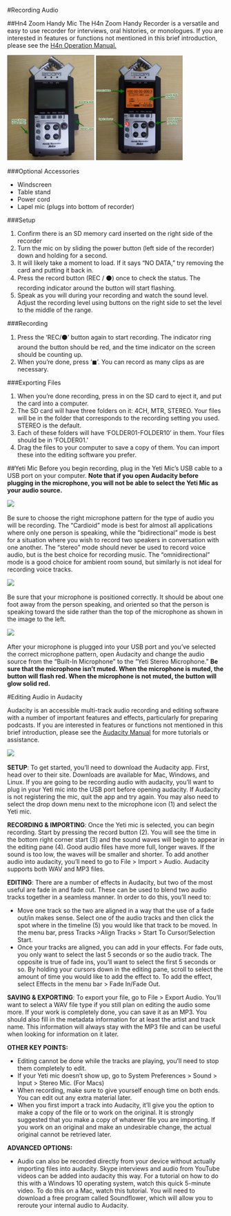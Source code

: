 #Recording Audio

##Hn4 Zoom Handy Mic
The H4n Zoom Handy Recorder is a versatile and easy to use recorder for interviews, oral histories, or monologues. If you are interested in features or functions not mentioned in this brief introduction, please see the [H4n Operation Manual.](https://www.zoom-na.com/sites/default/files/products/downloads/pdfs/Zoom_H4nPro_English.pdf)

<img src="img/handymicoff.png" width="40%"> <img src="img/handymicon.png" width="40%">



###Optional Accessories
* Windscreen
* Table stand
* Power cord
* Lapel mic (plugs into bottom of recorder)

###Setup
1. Confirm there is an SD memory card inserted on the right side of the recorder
1. Turn the mic on by sliding the power button (left side of the recorder) down and holding for a second.</li>
1. It will likely take a moment to load. If it says “NO DATA,” try removing the card and putting it back in.</li>
1. Press the record button (REC / ⚫) once to check the status. The recording indicator around the button will start flashing.</li>
1. Speak as you will during your recording and watch the sound level. Adjust the recording level using buttons on the right side to set the level to the middle of the range.


###Recording
1. Press the ‘REC/⚫’ button again to start recording. The indicator ring around the button should be red, and the time indicator on the screen should be counting up.
1. When you’re done, press ‘◼’. You can record as many clips as are necessary.


###Exporting Files
1. When you’re done recording, press in on the SD card to eject it, and put the card into a computer.
1. The SD card will have three folders on it: 4CH, MTR, STEREO. Your files will be in the folder that corresponds to the recording setting you used. STEREO is the default.
1. Each of these folders will have ‘FOLDER01-FOLDER10’ in them. Your files should be in ‘FOLDER01.’
1. Drag the files to your computer to save a copy of them. You can import these into the editing software you prefer.</li>



##Yeti Mic
Before you begin recording, plug in the Yeti Mic’s USB cable to a USB port on your computer.
**Note that if you open Audacity before plugging in the microphone, you will not be able to select the Yeti Mic as your audio source.**

<img src="http://leadr.msu.edu/wp-content/uploads/2016/10/Screen-Shot-2016-10-20-at-1.30.40-PM.png" width="40%">

Be sure to choose the right microphone pattern for the type of audio you will be recording. The “Cardioid” mode is best for almost all applications where only one person is speaking, while the “bidirectional” mode is best for a situation where you wish to record two speakers in conversation with one another. The “stereo” mode should never be used to record voice audio, but is the best choice for recording music. The “omnidirectional” mode is a good choice for ambient room sound, but similarly is not ideal for recording voice tracks.

<img src="http://leadr.msu.edu/wp-content/uploads/2016/10/Screen-Shot-2016-10-20-at-1.34.19-PM.png" width="40%">

Be sure that your microphone is positioned correctly. It should be about one foot away from the person speaking, and oriented so that the person is speaking toward the side rather than the top of the microphone as shown in the image to the left.

<img src="http://leadr.msu.edu/wp-content/uploads/2016/10/Screen-Shot-2016-10-20-at-1.33.42-PM.png" width="40%">

After your microphone is plugged into your USB port and you’ve selected the correct microphone pattern, open Audacity and change the audio source from the “Built-In Microphone” to the “Yeti Stereo Microphone.”   **Be sure that the microphone isn’t muted. When the microphone is muted, the button will flash red. When the microphone is not muted, the button will glow solid red.**

#Editing Audio in Audacity

Audacity is an accessible multi-track audio recording and editing software with a number of important features and effects, particularly for preparing podcasts. If you are interested in features or functions not mentioned in this brief introduction, please see the [Audacity Manual](http://manual.audacityteam.org/) for more tutorials or assistance.

<img src="http://leadr.msu.edu/wp-content/uploads/2016/10/Audacity.Screenshot.png" width="50%">

**SETUP**: To  get started, you’ll need to download the Audacity app. First, head over to their site. Downloads are available for Mac, Windows, and Linux. If you are going to be recording audio with audacity, you’ll want to plug in your Yeti mic into the USB port before opening audacity. If Audacity is not registering the mic, quit the app and try again. You may also need to select the drop down menu next to the microphone icon (1) and select the Yeti mic.

**RECORDING & IMPORTING**: Once the Yeti mic is selected, you can begin recording. Start by pressing the record button (2). You will see the time in the bottom right corner start (3) and the sound waves will begin to appear in the editing pane (4). Good audio files have more full, longer waves. If the sound is too low, the waves will be smaller and shorter. To add another audio into audacity, you’ll need to go to File > Import > Audio. Audacity supports both WAV and MP3 files.

**EDITING**: There are a number of effects in Audacity, but two of the most useful are fade in and fade out. These can be used to blend two audio tracks together in a seamless manner. In order to do this, you’ll need to:
* Move one track so the two are aligned in a way that the use of a fade out/in makes sense. Select one of the audio tracks and then click the spot where in the timeline (5) you would like that track to be moved. In the menu bar, press Tracks >Align Tracks > Start To Cursor/Selection Start.
* Once your tracks are aligned, you can add in your effects. For fade outs, you only want to select the last 5 seconds or so the audio track. The opposite is true of fade ins, you’ll want to select the first 5 seconds or so. By holding your cursors down in the editing pane, scroll to select the amount of time you would like to add the effect to. To add the effect, select Effects in the menu bar > Fade In/Fade Out.

**SAVING & EXPORTING**: To export your file, go to File > Export Audio. You’ll want to select a WAV file type if you still plan on editing the audio some more. If your work is completely done, you can save it as an MP3. You should also fill in the metadata information for at least the artist and track name. This information will always stay with the MP3 file and can be useful when looking for information on it later.

**OTHER KEY POINTS:**
* Editing cannot be done while the tracks are playing, you’ll need to stop them completely to edit.
* If your Yeti mic doesn’t show up, go to System Preferences > Sound > Input > Stereo Mic. (For Macs)
* When recording, make sure to give yourself enough time on both ends. You can edit out any extra material later.
* When you first import a track into Audacity, it’ll give you the option to make a copy of the file or to work on the original. It is strongly suggested that you make a copy of whatever file you are importing. If you work on an original and make an undesirable change, the actual original cannot be retrieved later.

**ADVANCED OPTIONS:**
* Audio can also be recorded directly from your device without actually importing files into audacity. Skype interviews and audio from YouTube videos can be added into audacity this way. For a tutorial on how to do this with a Windows 10 operating system, watch this quick 5-minute video. To do this on a Mac, watch this tutorial. You will need to download a free program called Soundflower, which will allow you to reroute your internal audio to Audacity.
